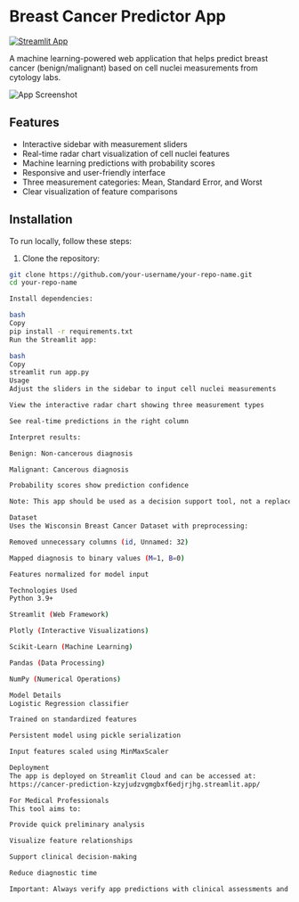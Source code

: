# Breast Cancer Predictor App

[![Streamlit App](https://static.streamlit.io/badges/streamlit_badge_black_white.svg)](https://cancer-prediction-kzyjudzvgmgbxf6edjrjhg.streamlit.app/)

A machine learning-powered web application that helps predict breast cancer (benign/malignant) based on cell nuclei measurements from cytology labs.

![App Screenshot](https://via.placeholder.com/800x400.png?text=Breast+Cancer+Prediction+App+Screenshot)

## Features

- Interactive sidebar with measurement sliders
- Real-time radar chart visualization of cell nuclei features
- Machine learning predictions with probability scores
- Responsive and user-friendly interface
- Three measurement categories: Mean, Standard Error, and Worst
- Clear visualization of feature comparisons

## Installation

To run locally, follow these steps:

1. Clone the repository:
```bash
git clone https://github.com/your-username/your-repo-name.git
cd your-repo-name

Install dependencies:

bash
Copy
pip install -r requirements.txt
Run the Streamlit app:

bash
Copy
streamlit run app.py
Usage
Adjust the sliders in the sidebar to input cell nuclei measurements

View the interactive radar chart showing three measurement types

See real-time predictions in the right column

Interpret results:

Benign: Non-cancerous diagnosis

Malignant: Cancerous diagnosis

Probability scores show prediction confidence

Note: This app should be used as a decision support tool, not a replacement for professional medical diagnosis.

Dataset
Uses the Wisconsin Breast Cancer Dataset with preprocessing:

Removed unnecessary columns (id, Unnamed: 32)

Mapped diagnosis to binary values (M=1, B=0)

Features normalized for model input

Technologies Used
Python 3.9+

Streamlit (Web Framework)

Plotly (Interactive Visualizations)

Scikit-Learn (Machine Learning)

Pandas (Data Processing)

NumPy (Numerical Operations)

Model Details
Logistic Regression classifier

Trained on standardized features

Persistent model using pickle serialization

Input features scaled using MinMaxScaler

Deployment
The app is deployed on Streamlit Cloud and can be accessed at:
https://cancer-prediction-kzyjudzvgmgbxf6edjrjhg.streamlit.app/

For Medical Professionals
This tool aims to:

Provide quick preliminary analysis

Visualize feature relationships

Support clinical decision-making

Reduce diagnostic time

Important: Always verify app predictions with clinical assessments and laboratory tests.
